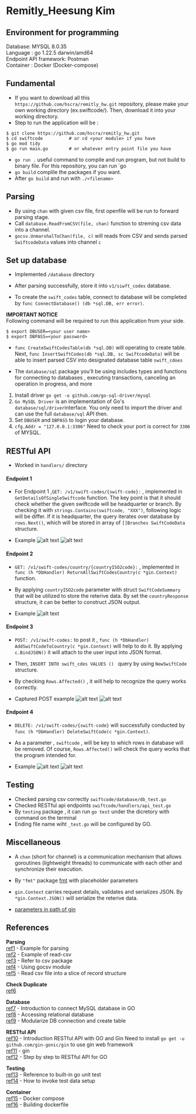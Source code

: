 # Remitly_Heesung Kim

## Environment for programming

Database: MYSQL 8.0.35\
Language : go 1.22.5 darwin/amd64\
Endpoint API framework: Postman\
Container : Docker (Docker-compose)

## Fundamental

- If you want to download all this `https://github.com/hscra/remitly_hw.git` repository, please make your own working directory (ex.swiftcode/). Then, download it into your working directory.
- Step to run the application will be :

```shell
$ git clone https://github.com/hscra/remitly_hw.git
$ cd swiftcode          # or cd <your module> if you have
$ go mod tidy
$ go run main.go        # or whatever entry point file you have
```

- `go run .` useful command to compile and run program, but not build to binary file. For this repository, you can run `go
- `go build` complile the packages if you want.
- After `go build` and run with `./<filename>`

## Parsing

- By using `chan` with given csv file, first openfile will be run to forward parsing stage.
- Call `database.ReadFromCSV(file, chan)` function to streming csv data into a channel.
- `gocsv.UnmarshalToChan(file, c)` will reads from CSV and sends parsed `SwiftcodeData` values into channel `c`

## Set up database

- Implemented `/database` directory

- After parsing successfully, store it into `v1/siwft_codes` database.

- To create the `swift_codes` table, connect to database will be completed by `func ConnectDatabase() (db *sql.DB, err error)`.

**IMPORTANT NOTICE** \
Following command will be required to run this application from your side.

```shell
$ export DBUSER=<your user name>
$ export DBPASS=<your password>
```

- `func CreateSwiftCodesTable(db *sql.DB)` will operating to create table. Next, `func InsertSwiftCodes(db *sql.DB, sc SwiftcodeData)` will be able to insert parsed CSV into designated database table `swift_cdoes`

- The `database/sql` package you’ll be using includes types and functions for connecting to databases , executing transactions, canceling an operation in progress, and more

1. Install driver `go get -u github.com/go-sql-driver/mysql`
2. `Go MySQL Driver` is an implementation of Go's `database/sql/driver`interface. You only need to import the driver and can use the full `database/sql` API then.
3. Set `DBUSER` and `DBPASS` to login your database.
4. `cfg.Addr = "127.0.0.1:3306"` Need to check your port is correct for `3306` of MYSQL.

## RESTful API

- Worked in `handlers/` directory

#### Endpoint 1

- For Endpoint 1 ,`GET: /v1/swift-codes/{swift-code}:` , implemented in `GetDetailsOfSingleSwiftcode` function. The key point is that it should check whether the given swiftcode will be headquarter or branch. By checking it with `strings.Contains(swiftcode, "XXX")`, following logic will be differ. If it is headquarter, the query iterates over database by `rows.Next()`, which will be stored in array of `[]Branches SwiftCodeData ` structure.

- Example
  ![alt text](result_cap/endpoint1.png)
  ![alt text](result_cap/endpoint1_1.png)

#### Endpoint 2

- `GET: /v1/swift-codes/country/{countryISO2code}:` , implemented in `func (h *DbHandler) ReturnAllSwiftCodesCountry(c *gin.Context)` function.

- By applying `countryISO2code` parameter with struct `SwiftCodeSummary` that will be utilized to store the reterive data. By set the `countryResponse` structure, it can be better to construct JSON output.

- Example
  ![alt text](result_cap/endpoint2.png)

#### Endpoint 3

- `POST: /v1/swift-codes:` to post it , `func (h *DbHandler) AddSwiftCodeToCountry(c *gin.Context)` will help to do it. By applying `c.BindJSON()` it will attach to the user input into JSON format.

- Then, `INSERT INTO swift_cdes VALUES () ` query by using `NewSwiftCode` structure.

- By checking `Rows.Affected()` , it will help to recognize the query works correctly.

- Captured POST example
  ![alt text](result_cap/RESTful_POST_ex.png)
  ![alt text](result_cap/QueryResult_POST.png)

#### Endpoint 4

- `DELETE: /v1/swift-codes/{swift-code}` will successfully conducted by `func (h *DbHandler) DeleteSwiftCode(c *gin.Context)`.

- As a parameter , `swiftcode` , will be key to which rows in database will be removed. Of course, `Rows.Affected()` will check the query works that the program intended for.

- Example
  ![alt text](result_cap/endpoint4.png)
  ![alt text](result_cap/endpoint4_1.png)

## Testing

- Checked parsing csv correctly `swiftcode/database/db_test.go`
- Checked RESTful api endpoints `swiftcode/handlers/api_test.go`
- By `testing` package , it can run `go test` under the dicretory with command on the terminal
- Ending file name wiht `_test.go` will be configured by GO.

## Miscellaneous

- A `chan` (short for channel) is a communication mechanism that allows goroutines (lightweight threads) to communicate with each other and synchronize their execution.

- By `"fmt"` package [fmt](https://pkg.go.dev/fmt) with placeholder parameters

- `gin.Context` carries request details, validates and serializes JSON. By `*gin.Context.JSON()` will serialize the reterive data.

- [parameters in path of gin](https://gin-gonic.com/en/docs/examples/param-in-path/)

## References

**Parsing** \
[ref1](https://shaileshb.hashnode.dev/go-csv-parsing) - Example for parsing\
[ref2](https://gosamples.dev/read-csv/) - Example of read-csv \
[ref3](https://pkg.go.dev/encoding/csv#section-sourcefiles) - Refer to csv package\
[ref4](https://github.com/gocarina/gocsv/blob/78e41c74b4b1/examples/full/main.go) - Using gocsv module\
[ref5](https://shaileshb.hashnode.dev/go-csv-parsing) - Read csv file into a slice of record structure

**Check Duplicate**\
[ref6](https://stackoverflow.com/questions/39086976/golang-csv-remove-duplicate-if-matching-column-values)

**Database**\
[ref7](https://go.dev/doc/tutorial/database-access) - Introduction to connect MySQL database in GO\
[ref8](https://go.dev/doc/database/) - Accessing relational database\
[ref9](https://golangbot.com/mysql-create-table-insert-row/) - Modularize DB connection and create table

**RESTful API**\
[ref10](https://go.dev/doc/tutorial/web-service-gin) - Introduction RESTful API with GO and Gin
Need to install `go get -u github.com/gin-gonic/gin` to use gin web framework\
[ref11](https://gin-gonic.com/en/docs/quickstart/) - gin\
[ref12](https://go.dev/doc/tutorial/web-service-gin#write-the-code) - Step by step to RESTful API for GO

**Testing**\
[ref13](https://go.dev/doc/tutorial/add-a-test) - Reference to built-in go unit test\
[ref14](https://dev.to/sha254/testing-rest-apis-in-go-a-guide-to-unit-and-integration-testing-with-gos-standard-testing-library-2o9l) - How to invoke test data setup

**Container**\
[ref15](https://docs.docker.com/compose/intro/features-uses/) - Docker compose\
[ref16](https://docs.docker.com/build/concepts/dockerfile/) - Building dockerfile
